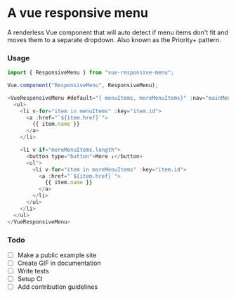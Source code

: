 # A vue responsive menu

A renderless Vue component that will auto detect if menu items don't fit and moves them to a separate dropdown. Also known as the Priority+ pattern.

### Usage

```js
import { ResponsiveMenu } from "vue-responsive-menu";

Vue.component("ResponsiveMenu", ResponsiveMenu);
```

```js
<VueResponsiveMenu #default="{ menuItems, moreMenuItems}" :nav="mainMenu.items">
  <ul>
    <li v-for="item in menuItems" :key="item.id">
      <a :href="`${item.href}`">
        {{ item.name }}
      </a>
    </li>

    <li v-if="moreMenuItems.length">
      <button type="button">More ↓</button>
      <ul">
        <li v-for="item in moreMenuItems" :key="item.id">
          <a :href="`${item.href}`">
            {{ item.name }}
          </a>
        </li>
      </ul>
    </li>
  </ul>
</VueResponsiveMenu>
```

### Todo

- [ ] Make a public example site
- [ ] Create GIF in documentation
- [ ] Write tests
- [ ] Setup CI
- [ ] Add contribution guidelines
